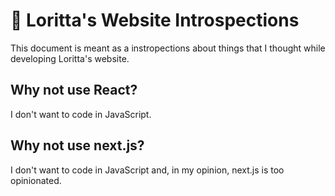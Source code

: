 # 💭 Loritta's Website Introspections

This document is meant as a instropections about things that I thought while developing Loritta's website.

## Why not use React?

I don't want to code in JavaScript.

## Why not use next.js?

I don't want to code in JavaScript and, in my opinion, next.js is too opinionated.